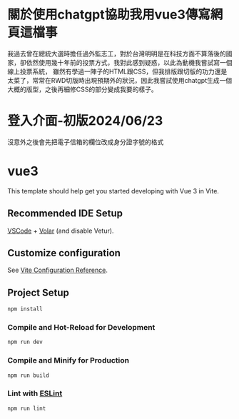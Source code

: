 # 關於使用chatgpt協助我用vue3傳寫網頁這檔事
我過去曾在總統大選時擔任過外監志工，對於台灣明明是在科技方面不算落後的國家，卻依然使用幾十年前的投票方式，我對此感到疑惑，以此為動機我嘗試寫一個線上投票系統，
雖然有學過一陣子的HTML跟CSS，但我排版跟切版的功力還是太菜了，常常在RWD切版時出現預期外的狀況，因此我嘗試使用chatgpt生成一個大概的版型，之後再細修CSS的部分變成我要的樣子。

# 登入介面-初版2024/06/23
沒意外之後會先把電子信箱的欄位改成身分證字號的格式


# vue3

This template should help get you started developing with Vue 3 in Vite.

## Recommended IDE Setup

[VSCode](https://code.visualstudio.com/) + [Volar](https://marketplace.visualstudio.com/items?itemName=Vue.volar) (and disable Vetur).

## Customize configuration

See [Vite Configuration Reference](https://vitejs.dev/config/).

## Project Setup

```sh
npm install
```

### Compile and Hot-Reload for Development

```sh
npm run dev
```

### Compile and Minify for Production

```sh
npm run build
```

### Lint with [ESLint](https://eslint.org/)

```sh
npm run lint
```
